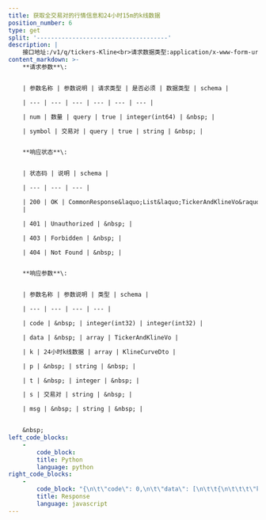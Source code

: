 ```yaml
---
title: 获取全交易对的行情信息和24小时15m的k线数据
position_number: 6
type: get
split: '-------------------------------------'
description: |
    接口地址:/v1/q/tickers-Kline<br>请求数据类型:application/x-www-form-urlencoded
content_markdown: >-
    **请求参数**\:


    | 参数名称 | 参数说明 | 请求类型 | 是否必须 | 数据类型 | schema |

    | --- | --- | --- | --- | --- | --- |

    | num | 数量 | query | true | integer(int64) | &nbsp; |

    | symbol | 交易对 | query | true | string | &nbsp; |


    **响应状态**\:


    | 状态码 | 说明 | schema |

    | --- | --- | --- |

    | 200 | OK | CommonResponse&laquo;List&laquo;TickerAndKlineVo&raquo;&raquo;
    |

    | 401 | Unauthorized | &nbsp; |

    | 403 | Forbidden | &nbsp; |

    | 404 | Not Found | &nbsp; |


    **响应参数**\:


    | 参数名称 | 参数说明 | 类型 | schema |

    | --- | --- | --- | --- |

    | code | &nbsp; | integer(int32) | integer(int32) |

    | data | &nbsp; | array | TickerAndKlineVo |

    | k | 24小时k线数据 | array | KlineCurveDto |

    | p | &nbsp; | string | &nbsp; |

    | t | &nbsp; | integer | &nbsp; |

    | s | 交易对 | string | &nbsp; |

    | msg | &nbsp; | string | &nbsp; |


    &nbsp;
left_code_blocks:
    -
        code_block:
        title: Python
        language: python
right_code_blocks:
    -
        code_block: "{\n\t\"code\": 0,\n\t\"data\": [\n\t\t{\n\t\t\t\"k\": [\n\t\t\t\t{\n\t\t\t\t\t\"p\": \"\",\n\t\t\t\t\t\"t\": 0\n\t\t\t\t}\n\t\t\t],\n\t\t\t\"s\": \"\"\n\t\t}\n\t],\n\t\"msg\": \"\"\n}"
        title: Response
        language: javascript
---
```

